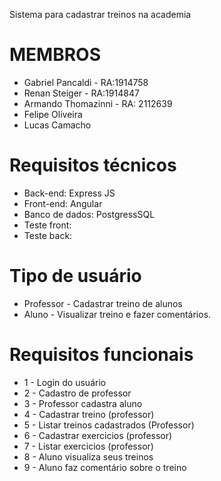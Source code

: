 Sistema para cadastrar treinos na academia

# MEMBROS
- Gabriel Pancaldi - RA:1914758
- Renan Steiger - RA:1914847
- Armando Thomazinni - RA: 2112639
- Felipe Oliveira
- Lucas Camacho


# Requisitos técnicos
- Back-end: Express JS
- Front-end: Angular
- Banco de dados: PostgressSQL
- Teste front:
- Teste back: 

# Tipo de usuário

- Professor - Cadastrar treino de alunos
- Aluno - Visualizar treino e fazer comentários.

# Requisitos funcionais

- 1 - Login do usuário
- 2 - Cadastro de professor
- 3 - Professor cadastra  aluno 
- 4 - Cadastrar treino (professor)
- 5 - Listar treinos cadastrados (Professor)
- 6 - Cadastrar exercicios (professor)
- 7 - Listar exercicios (professor)
- 8 - Aluno visualiza seus treinos
- 9 - Aluno faz comentário sobre o treino

